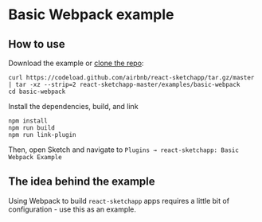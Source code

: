 # Basic Webpack example

## How to use
Download the example or [clone the repo](http://github.com/airbnb/react-sketchapp):
```
curl https://codeload.github.com/airbnb/react-sketchapp/tar.gz/master | tar -xz --strip=2 react-sketchapp-master/examples/basic-webpack
cd basic-webpack
```

Install the dependencies, build, and link
```
npm install
npm run build
npm run link-plugin
```

Then, open Sketch and navigate to `Plugins → react-sketchapp: Basic Webpack Example`

## The idea behind the example

Using Webpack to build `react-sketchapp` apps requires a little bit of configuration - use this as an example.
